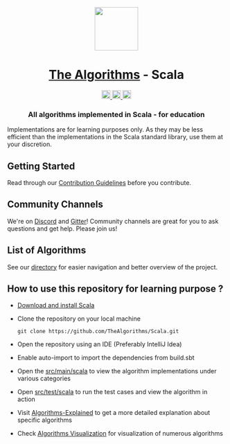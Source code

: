 <div align="center">
<!-- Title: -->
  <a href="https://github.com/TheAlgorithms/">
    <img src="https://raw.githubusercontent.com/TheAlgorithms/website/1cd824df116b27029f17c2d1b42d81731f28a920/public/logo.svg" height="100">
  </a>
  <h1><a href="https://github.com/TheAlgorithms/">The Algorithms</a> - Scala</h1>
<!-- Labels: -->
  <!-- First row: -->
  <a href="https://github.com/TheAlgorithms/Scala/blob/master/CONTRIBUTING.md">
    <img src="https://img.shields.io/static/v1.svg?label=Contributions&message=Welcome&color=0059b3&style=flat-square" height="20" alt="Contributions Welcome">
  </a>
  <a href="https://discord.gg/c7MnfGFGa6">
    <img src="https://img.shields.io/discord/808045925556682782.svg?logo=discord&colorB=7289DA&style=flat-square" height="20" alt="Discord chat">
  </a>
  <a href="https://gitter.im/TheAlgorithms">
    <img src="https://img.shields.io/badge/Chat-Gitter-ff69b4.svg?label=Chat&logo=gitter&style=flat-square" height="20" alt="Gitter chat">
  </a>
<!-- Short description: -->
  <h3>All algorithms implemented in Scala - for education</h3>
</div>

Implementations are for learning purposes only. As they may be less efficient than the implementations in the Scala
standard library, use them at your discretion.

## Getting Started

Read through our [Contribution Guidelines](CONTRIBUTING.md) before you contribute.

## Community Channels

We're on [Discord](https://discord.gg/c7MnfGFGa6) and [Gitter](https://gitter.im/TheAlgorithms)! Community channels are
great for you to ask questions and get help. Please join us!

## List of Algorithms

See our [directory](DIRECTORY.md) for easier navigation and better overview of the project.

## How to use this repository for learning purpose ?

- [Download and install Scala](https://www.scala-lang.org/download/)
- Clone the repository on your local machine

  `git clone https://github.com/TheAlgorithms/Scala.git`

- Open the repository using an IDE (Preferably IntelliJ Idea)

- Enable auto-import to import the dependencies from build.sbt
- Open the [src/main/scala](https://github.com/TheAlgorithms/Scala/tree/master/src/main/scala) to view the algorithm
  implementations under various categories
- Open [src/test/scala](https://github.com/TheAlgorithms/Scala/tree/master/src/test/scala) to run the test cases and
  view the algorithm in action
- Visit [Algorithms-Explained](https://github.com/TheAlgorithms/Algorithms-Explainations.git) to get a more detailed
  explanation about specific algorithms
- Check [Algorithms Visualization](https://github.com/TheAlgorithms/Scala/blob/master/Algorithms%20Visualization.md) for
  visualization of numerous algorithms  
